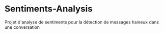 # Sentiments-Analysis
Projet d'analyse de sentiments pour la détection de messages haineux dans une conversation
